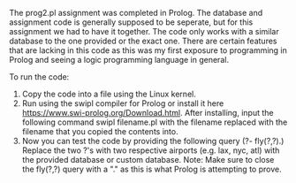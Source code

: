 The prog2.pl assignment was completed in Prolog. The database and assignment code is generally supposed to be seperate, but for this assignment
we had to have it together. The code only works with a similar database to the one provided or the exact one. There are certain features that
are lacking in this code as this was my first exposure to programming in Prolog and seeing a logic programming language in general.

To run the code:

1) Copy the code into a file using the Linux kernel.
2) Run using the swipl compiler for Prolog or install it here https://www.swi-prolog.org/Download.html.
   After installing, input the following command swipl filename.pl with the filename replaced with the filename that you copied the
   contents into.
3) Now you can test the code by providing the following query (?- fly(?,?).)
   Replace the two ?'s with two respective airports (e.g. lax, nyc, atl) with the provided database or custom database.
   Note: Make sure to close the fly(?,?) query with a "." as this is what Prolog is attempting to prove.
